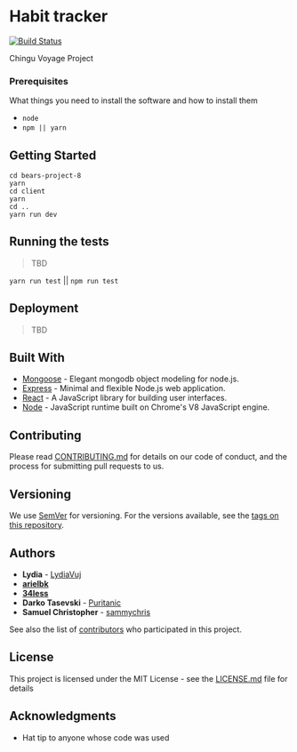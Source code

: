 # Habit tracker

[![Build Status](https://travis-ci.org/chingu-voyages/bears-project-8.svg?branch=master)](https://travis-ci.org/chingu-voyages/bears-project-8)

Chingu Voyage Project

### Prerequisites

What things you need to install the software and how to install them

-   `node`
-   `npm || yarn`

## Getting Started

```shell
cd bears-project-8
yarn
cd client
yarn
cd ..
yarn run dev
```

## Running the tests

> TBD

`yarn run test` || `npm run test`

## Deployment

> TBD

## Built With

-   [Mongoose](https://mongoosejs.com/) - Elegant mongodb object modeling for node.js.
-   [Express](https://expressjs.com/) - Minimal and flexible Node.js web application.
-   [React](https://reactjs.org/) - A JavaScript library for building user interfaces.
-   [Node](https://nodejs.org/en/) - JavaScript runtime built on Chrome's V8 JavaScript engine.

## Contributing

Please read [CONTRIBUTING.md](CONTRIBUTING.md) for details on our code of conduct, and the process for submitting pull requests to us.

## Versioning

We use [SemVer](http://semver.org/) for versioning. For the versions available, see the [tags on this repository](https://github.com/your/project/tags).

## Authors

-   **Lydia** - [LydiaVuj](https://github.com/LydiaVuj)
-   **[arielbk](https://github.com/arielbk)**
-   **[34less](https://github.com/34less)**
-   **Darko Tasevski** - [Puritanic](https://github.com/Puritanic)
-   **Samuel Christopher** - [sammychris](https://github.com/sammychris)

See also the list of [contributors](CONTRIBUTORS.md) who participated in this project.

## License

This project is licensed under the MIT License - see the [LICENSE.md](LICENSE.md) file for details

## Acknowledgments

-   Hat tip to anyone whose code was used
